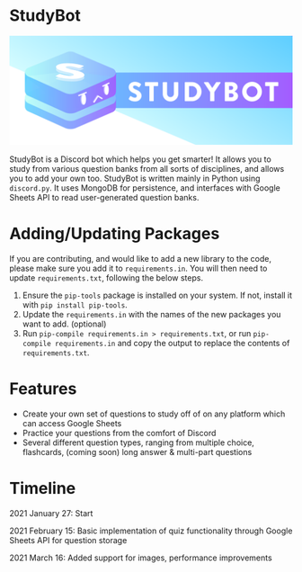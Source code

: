 # StudyBot

![StudyBot Logo](res/studybot.png)

StudyBot is a Discord bot which helps you get smarter!
It allows you to study from various question banks from all sorts of disciplines, and allows you to add your own too.
StudyBot is written mainly in Python using `discord.py`.
It uses MongoDB for persistence, and interfaces with Google Sheets API to read user-generated question banks.


# Adding/Updating Packages
If you are contributing, and would like to add a new library to the code, please make sure you add it to `requirements.in`. You will then need to update `requirements.txt`, following the below steps.

1. Ensure the `pip-tools` package is installed on your system. If not, install it with `pip install pip-tools`.
2. Update the `requirements.in` with the names of the new packages you want to add. (optional)
3. Run `pip-compile requirements.in > requirements.txt`, or run `pip-compile requirements.in` and copy the output to replace the contents of `requirements.txt`.

# Features
* Create your own set of questions to study off of on any platform which can access Google Sheets
* Practice your questions from the comfort of Discord
* Several different question types, ranging from multiple choice, flashcards, (coming soon) long answer & multi-part questions


# Timeline
2021 January 27: Start

2021 February 15: Basic implementation of quiz functionality through Google Sheets API for question storage

2021 March 16: Added support for images, performance improvements

